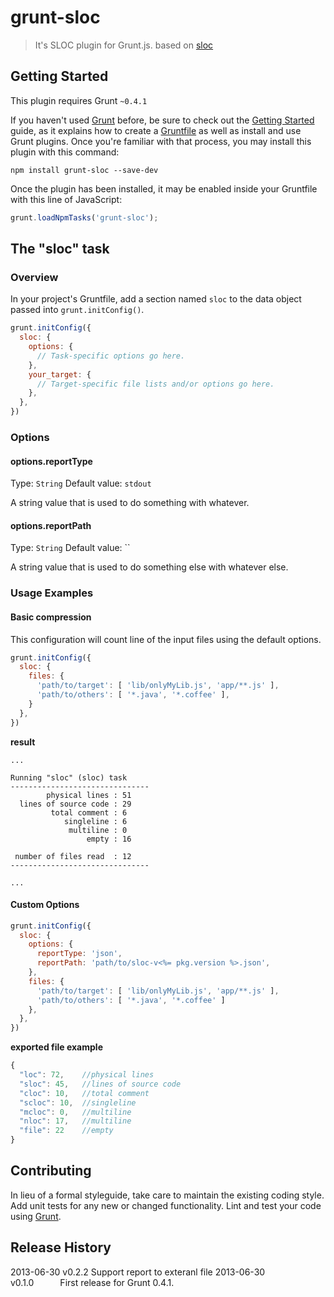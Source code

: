 # grunt-sloc

> It's SLOC plugin for Grunt.js. based on [sloc](https://npmjs.org/package/sloc)

## Getting Started
This plugin requires Grunt `~0.4.1`

If you haven't used [Grunt](http://gruntjs.com/) before, be sure to check out the [Getting Started](http://gruntjs.com/getting-started) guide, as it explains how to create a [Gruntfile](http://gruntjs.com/sample-gruntfile) as well as install and use Grunt plugins. Once you're familiar with that process, you may install this plugin with this command:

```shell
npm install grunt-sloc --save-dev
```

Once the plugin has been installed, it may be enabled inside your Gruntfile with this line of JavaScript:

```js
grunt.loadNpmTasks('grunt-sloc');
```

## The "sloc" task

### Overview
In your project's Gruntfile, add a section named `sloc` to the data object passed into `grunt.initConfig()`.

```js
grunt.initConfig({
  sloc: {
    options: {
      // Task-specific options go here.
    },
    your_target: {
      // Target-specific file lists and/or options go here.
    },
  },
})
```

### Options

#### options.reportType
Type: `String`
Default value: `stdout`

A string value that is used to do something with whatever.

#### options.reportPath
Type: `String`
Default value: ``

A string value that is used to do something else with whatever else.

### Usage Examples

#### Basic compression
This configuration will count line of the input files using the default options.

```js
grunt.initConfig({
  sloc: {
    files: {
      'path/to/target': [ 'lib/onlyMyLib.js', 'app/**.js' ],
      'path/to/others': [ '*.java', '*.coffee' ],
    }
  },
})
```

**result**

```
...

Running "sloc" (sloc) task
-------------------------------
        physical lines : 51
  lines of source code : 29
         total comment : 6
            singleline : 6
             multiline : 0
                 empty : 16

 number of files read  : 12
-------------------------------

...
```

#### Custom Options

<!--
In this example, custom options are used to do something else with whatever else. So if the `testing` file has the content `Testing` and the `123` file had the content `1 2 3`, the generated result in this case would be `Testing: 1 2 3 !!!`
-->

```js
grunt.initConfig({
  sloc: {
    options: {
      reportType: 'json',
      reportPath: 'path/to/sloc-v<%= pkg.version %>.json',
    },
    files: {
      'path/to/target': [ 'lib/onlyMyLib.js', 'app/**.js' ],
      'path/to/others': [ '*.java', '*.coffee' ]
    },
  },
})
```

**exported file example**

```js
{
  "loc": 72,    //physical lines
  "sloc": 45,   //lines of source code
  "cloc": 10,   //total comment
  "scloc": 10,  //singleline
  "mcloc": 0,   //multiline
  "nloc": 17,   //multiline
  "file": 22    //empty
}
```

## Contributing
In lieu of a formal styleguide, take care to maintain the existing coding style. Add unit tests for any new or changed functionality. Lint and test your code using [Grunt](http://gruntjs.com/).

## Release History
2013-06-30   v0.2.2   Support report to exteranl file
2013-06-30   v0.1.0   First release for Grunt 0.4.1.
